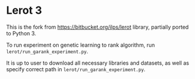 # Lerot 3

This is the fork from https://bitbucket.org/ilps/lerot library, partially ported to Python 3. 

To run experiment on genetic learning to rank algorithm, run ```lerot/run_garank_experiment.py```. 

It is up to user to download all necessary libraries and datasets, as well as specify correct path in ```lerot/run_garank_experiment.py```.

